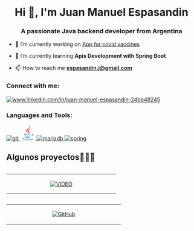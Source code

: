 <h1 align="center">Hi 👋, I'm Juan Manuel Espasandin</h1>
<h3 align="center">A passionate Java backend developer from Argentina</h3>

- 🔭 I’m currently working on [App for covid vaccines](https://github.com/mastranga/Equipo29-Tema5.git)

- 🌱 I’m currently learning **Apis Development with Spring Boot**

- 📫 How to reach me **espasandin.j@gmail.com**

<h3 align="left">Connect with me:</h3>
<p align="left">
<a href="https://linkedin.com/in/www.linkedin.com/in/juan-manuel-espasandin-24bb48245" target="blank"><img align="center" src="https://raw.githubusercontent.com/rahuldkjain/github-profile-readme-generator/master/src/images/icons/Social/linked-in-alt.svg" alt="www.linkedin.com/in/juan-manuel-espasandin-24bb48245" height="30" width="40" /></a>
</p>

<h3 align="left">Languages and Tools:</h3>
<p align="left"> <a href="https://git-scm.com/" target="_blank" rel="noreferrer"> <img src="https://www.vectorlogo.zone/logos/git-scm/git-scm-icon.svg" alt="git" width="40" height="40"/> </a> <a href="https://www.java.com" target="_blank" rel="noreferrer"> <img src="https://raw.githubusercontent.com/devicons/devicon/master/icons/java/java-original.svg" alt="java" width="40" height="40"/> </a> <a href="https://mariadb.org/" target="_blank" rel="noreferrer"> <img src="https://www.vectorlogo.zone/logos/mariadb/mariadb-icon.svg" alt="mariadb" width="40" height="40"/> </a> <a href="https://spring.io/" target="_blank" rel="noreferrer"> <img src="https://www.vectorlogo.zone/logos/springio/springio-icon.svg" alt="spring" width="40" height="40"/> </a> </p>

<h2 >Algunos proyectos👨🏻‍💻</h2>
<table align="left">
  <tr border="none">
    <td width="25%" align="center">
      <p align="center">
        <a href="https://github.com/juanma877/Equipo29" title="Ir a la fuente">
          <img align="center" width="200px" src="https://i.postimg.cc/J7XdW2tB/1.png" alt="VIDEO" />
        </a>
      </p>
    </td>
  </tr>
</table>
<table align="left">
  <tr border="none">
    <td width="25%" align="center">
      <p align="center">
        <a href="https://github.com/juanma877/Equipo29" title="Ir a GitHub">
          <img src="https://img.shields.io/badge/GitHub-100000?style=for-the-badge&logo=github&logoColor=white" alt="GitHub" />
        </a>
      </p>
    </td>
  </tr>
</table>

